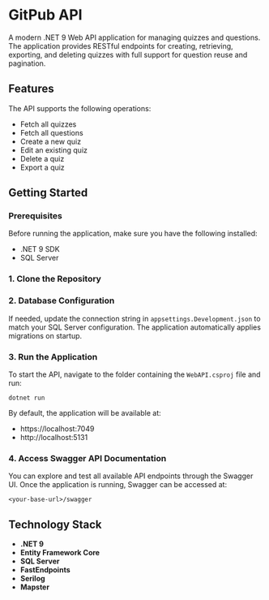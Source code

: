 # GitPub API

A modern .NET 9 Web API application for managing quizzes and questions. The application provides RESTful endpoints for creating, retrieving, exporting, and deleting quizzes with full support for question reuse and pagination.

## Features
The API supports the following operations:

- Fetch all quizzes
- Fetch all questions
- Create a new quiz
- Edit an existing quiz
- Delete a quiz
- Export a quiz

## Getting Started
### Prerequisites
Before running the application, make sure you have the following installed:
- .NET 9 SDK
- SQL Server

### 1. Clone the Repository
### 2. Database Configuration
If needed, update the connection string in `appsettings.Development.json` to match your SQL Server configuration. The application automatically applies migrations on startup.
### 3. Run the Application
To start the API, navigate to the folder containing the `WebAPI.csproj` file and run:
```
dotnet run
```
By default, the application will be available at:
- https://localhost:7049
- http://localhost:5131

### 4. Access Swagger API Documentation
You can explore and test all available API endpoints through the Swagger UI.
Once the application is running, Swagger can be accessed at:
```
<your-base-url>/swagger
```

## Technology Stack
- **.NET 9**
- **Entity Framework Core**
- **SQL Server**
- **FastEndpoints** 
- **Serilog**
- **Mapster**
